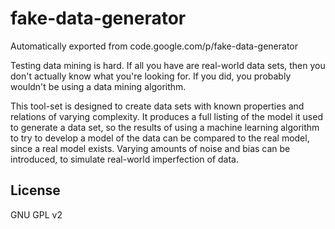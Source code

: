 # fake-data-generator
Automatically exported from code.google.com/p/fake-data-generator

Testing data mining is hard. If all you have are real-world data sets, then you don't actually know what you're looking for. If you did, you probably wouldn't be using a data mining algorithm.

This tool-set is designed to create data sets with known properties and relations of varying complexity. It produces a full listing of the model it used to generate a data set, so the results of using a machine learning algorithm to try to develop a model of the data can be compared to the real model, since a real model exists. Varying amounts of noise and bias can be introduced, to simulate real-world imperfection of data. 

## License

GNU GPL v2
